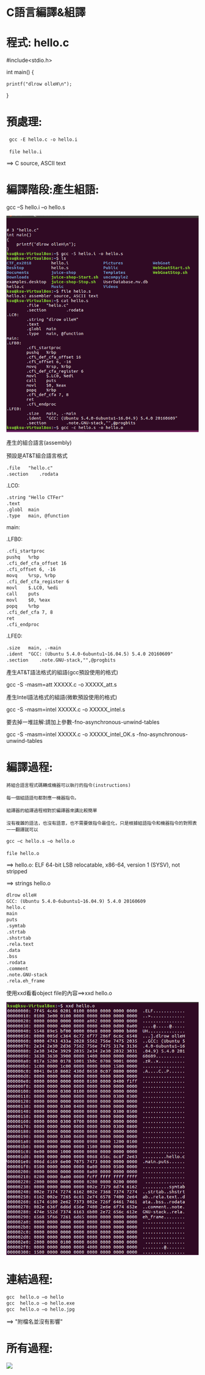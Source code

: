 # C語言編譯&組譯

# 程式: hello.c

#include<stdio.h>
 
int main()
{

    printf("dlrow olleH\n");
    
}

# 預處理:

```
 gcc -E hello.c -o hello.i

 file hello.i
```
 ==> C source, ASCII text
 
# 編譯階段:產生組語:

gcc –S hello.i  –o hello.s

![組語](picture/87.PNG)

產生的組合語言(assembly)

預設是AT&T組合語言格式

	.file	"hello.c"
	.section	.rodata
.LC0:

	.string	"Hello CTFer"
	.text
	.globl	main
	.type	main, @function
main:

.LFB0:

	.cfi_startproc
	pushq	%rbp
	.cfi_def_cfa_offset 16
	.cfi_offset 6, -16
	movq	%rsp, %rbp
	.cfi_def_cfa_register 6
	movl	$.LC0, %edi
	call	puts
	movl	$0, %eax
	popq	%rbp
	.cfi_def_cfa 7, 8
	ret
	.cfi_endproc
.LFE0:

	.size	main, .-main
	.ident	"GCC: (Ubuntu 5.4.0-6ubuntu1~16.04.5) 5.4.0 20160609"
	.section	.note.GNU-stack,"",@progbits
  
 產生AT&T語法格式的組語(gcc預設使用的格式)

gcc -S -masm=att XXXXX.c -o XXXXX_att.s

產生Intel語法格式的組語(微軟預設使用的格式)

gcc -S -masm=intel XXXXX.c -o XXXXX_intel.s

要去掉一堆註解:請加上參數-fno-asynchronous-unwind-tables

gcc -S -masm=intel XXXXX.c -o XXXXX_intel_OK.s -fno-asynchronous-unwind-tables

# 編譯過程:
```
將組合語言程式碼轉成機器可以執行的指令(instructions)

每一個組語語句都對應一機器指令。

組譯器的組譯過程相對於編譯器來講比較簡單

沒有複雜的語法，也沒有語意，也不需要做指令最佳化，只是根據組語指令和機器指令的對照表一一翻譯就可以
```
```
gcc –c hello.s –o hello.o

file hello.o
```
==> hello.o: ELF 64-bit LSB relocatable, x86-64, version 1 (SYSV), not stripped

==> strings hello.o

```
dlrow olleH
GCC: (Ubuntu 5.4.0-6ubuntu1~16.04.9) 5.4.0 20160609
hello.c
main
puts
.symtab
.strtab
.shstrtab
.rela.text
.data
.bss
.rodata
.comment
.note.GNU-stack
.rela.eh_frame
```

使用xxd看看object file的內容==>xxd hello.o

![](picture/98.PNG)

# 連結過程:
```
gcc  hello.o –o hello
gcc  hello.o –o hello.exe
gcc  hello.o –o hello.jpg
```

==> "附檔名並沒有影響"

# 所有過程:
![](/picture/c#language.PNG)
